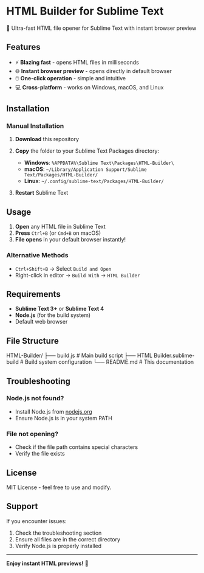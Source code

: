 # HTML Builder for Sublime Text

🚀 Ultra-fast HTML file opener for Sublime Text with instant browser preview

## Features

- ⚡ **Blazing fast** - opens HTML files in milliseconds
- 🌐 **Instant browser preview** - opens directly in default browser
- 🖱️ **One-click operation** - simple and intuitive
- 💻 **Cross-platform** - works on Windows, macOS, and Linux

## Installation

### Manual Installation

1. **Download** this repository
2. **Copy** the folder to your Sublime Text Packages directory:
   - **Windows**: `%APPDATA%\Sublime Text\Packages\HTML-Builder\`
   - **macOS**: `~/Library/Application Support/Sublime Text/Packages/HTML-Builder/`
   - **Linux**: `~/.config/sublime-text/Packages/HTML-Builder/`

3. **Restart** Sublime Text

## Usage

1. **Open** any HTML file in Sublime Text
2. **Press** `Ctrl+B` (or `Cmd+B` on macOS)
3. **File opens** in your default browser instantly!

### Alternative Methods
- `Ctrl+Shift+B` → Select `Build and Open`
- Right-click in editor → `Build With` → `HTML Builder`

## Requirements

- **Sublime Text 3+** or **Sublime Text 4**
- **Node.js** (for the build system)
- Default web browser

## File Structure
HTML-Builder/
├── build.js # Main build script
├── HTML Builder.sublime-build # Build system configuration
└── README.md # This documentation


## Troubleshooting

### Node.js not found?
- Install Node.js from [nodejs.org](https://nodejs.org/)
- Ensure Node.js is in your system PATH

### File not opening?
- Check if the file path contains special characters
- Verify the file exists

## License

MIT License - feel free to use and modify.

## Support

If you encounter issues:
1. Check the troubleshooting section
2. Ensure all files are in the correct directory
3. Verify Node.js is properly installed

---

**Enjoy instant HTML previews!** 🎉